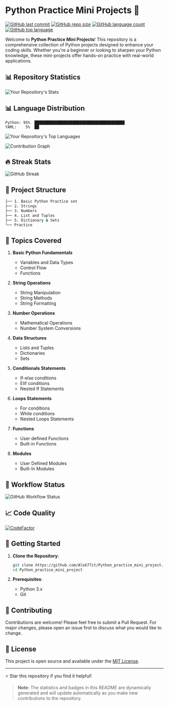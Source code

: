 # Python Practice Mini Projects 🐍

[![GitHub last commit](https://img.shields.io/github/last-commit/Alok77it/Python_practice_mini_project?style=for-the-badge)](https://github.com/Alok77it/Python_practice_mini_project/commits/main)
[![GitHub repo size](https://img.shields.io/github/repo-size/Alok77it/Python_practice_mini_project?style=for-the-badge)](https://github.com/Alok77it/Python_practice_mini_project)
[![GitHub language count](https://img.shields.io/github/languages/count/Alok77it/Python_practice_mini_project?style=for-the-badge)](https://github.com/Alok77it/Python_practice_mini_project)
[![GitHub top language](https://img.shields.io/github/languages/top/Alok77it/Python_practice_mini_project?style=for-the-badge)](https://github.com/Alok77it/Python_practice_mini_project)

Welcome to **Python Practice Mini Projects**! This repository is a comprehensive collection of Python projects designed to enhance your coding skills. Whether you're a beginner or looking to sharpen your Python knowledge, these mini-projects offer hands-on practice with real-world applications.

## 📊 Repository Statistics

<!-- GitHub Stats -->
![Your Repository's Stats](https://github-readme-stats.vercel.app/api?username=Alok77it&show_icons=true&theme=radical)

## 📊 Language Distribution

```
Python: 95%  ████████████████████████████████████████
YAML:    5%  ██
```

<!-- Most Used Languages -->
![Your Repository's Top Languages](https://github-readme-stats.vercel.app/api/top-langs/?username=Alok77it&theme=radical&langs_count=2&hide=javascript,html,css,shell)

<!-- Contribution Graph -->
![Contribution Graph](https://github-profile-summary-cards.vercel.app/api/cards/profile-details?username=Alok77it&theme=radical)

## 🔥 Streak Stats
![GitHub Streak](https://github-readme-streak-stats.herokuapp.com/?user=Alok77it&theme=radical)

## 📁 Project Structure

```bash
├── 1. Basic Python Practice set
├── 2. Strings
├── 3. Numbers
├── 4. List and Tuples
├── 5. Dictionary & Sets
└── Practice
```

## 🎯 Topics Covered

1. **Basic Python Fundamentals**
   - Variables and Data Types
   - Control Flow
   - Functions

2. **String Operations**
   - String Manipulation
   - String Methods
   - String Formatting

3. **Number Operations**
   - Mathematical Operations
   - Number System Conversions

4. **Data Structures**
   - Lists and Tuples
   - Dictionaries
   - Sets
   
5. **Conditionals Statements**
   - If-else conditions
   - Elif conditions
   - Nested If Statements
     
6. **Loops Statements**
   - For conditions
   - While conditions
   - Nested Loops Statements
7. **Functions**
   - User defined Functions
   - Built-in Functions
8. **Modules**
   - User Defined Modules
   - Built-In Modules

## 🔄 Workflow Status

![GitHub Workflow Status](https://img.shields.io/github/actions/workflow/status/Alok77it/Python_practice_mini_project/python-app.yml?style=for-the-badge)

## 📈 Code Quality

[![CodeFactor](https://www.codefactor.io/repository/github/Alok77it/Python_practice_mini_project/badge?style=for-the-badge)](https://www.codefactor.io/repository/github/Alok77it/Python_practice_mini_project)

## 🚀 Getting Started

1. **Clone the Repository**:
   ```bash
   git clone https://github.com/Alok77it/Python_practice_mini_project.git
   cd Python_practice_mini_project
   ```

2. **Prerequisites**:
   - Python 3.x
   - Git

## 🤝 Contributing

Contributions are welcome! Please feel free to submit a Pull Request. For major changes, please open an issue first to discuss what you would like to change.

## 📝 License

This project is open source and available under the [MIT License](LICENSE).

---

⭐ Star this repository if you find it helpful!

> **Note**: The statistics and badges in this README are dynamically generated and will update automatically as you make new contributions to the repository.


